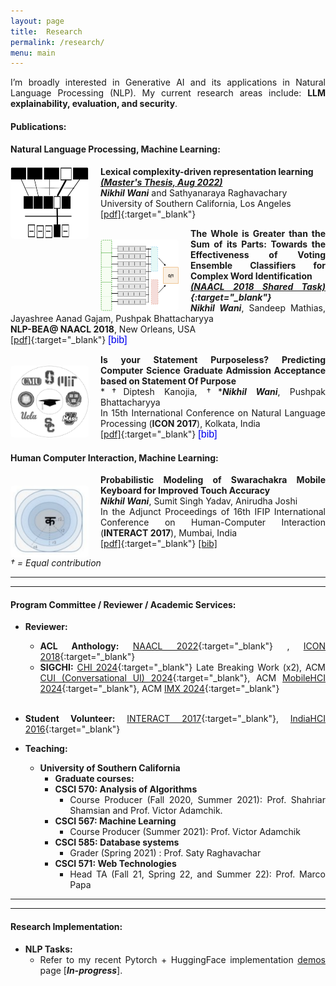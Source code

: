 ```yaml
---
layout: page
title:  Research
permalink: /research/
menu: main
---
```

<script src="https://ajax.googleapis.com/ajax/libs/jquery/3.3.1/jquery.min.js"></script>

<script type="text/javascript">

$(document).ready(function() {

$('#iconbib').click(function(){
$('#icon17').toggle();
});

$('#nlpbeabib').click(function(){
	$('#nlpbea17').toggle();
}

)
});

</script>
<style>

body
{
	text-align: justify;
}

#icon17{
  background:#eff0f1;
  padding: 1%;
  display:none;
}

#nlpbea17{
  background:#eff0f1;
  padding: 1%;
  display:none;
}

.bibfont{
	font-size: x-small;
	padding-left: 4%;

}

.justText {
	margin:0;
    padding:0;
    background:none;
    border:none;
    font-size: medium;
    color: rgb(0, 0, 238); 
    cursor: pointer;


}

.justText:hover{
	    text-decoration: underline;
	    color: black
}

}

</style>


<style type="text/css">

.image
{

 float:left;
 margin-top: 6px;
 margin-right: 7px; 
 margin-bottom: -7px;  
 height: 100px; 
 border: 5px; 
 border-radius: 5px;
}

.image1
{

 float:left;
 margin-top: 18px;
 margin-right: 19px;  
 height: 115px;
 width: 125px; 
 border: 5px; 
 border-radius: 5px;
}

body
{
	text-align: justify;
}

</style>

<!-- Scolarly Publication

I'm primarily interested in NLP and Deep Learning. Secondary, HCI. I'm also keen on making NLP and HCI interact.

At a very early stage in my career, I am greatful and lucky to have collaboratively worked with a diverse set of Ph.D students which include: Diptesh Kanoji(IITB-Monash University, Australia) , Dr. Abhijeet Mishra(IBM Research) , Rudra Murthy(CFILT, IIT Bombay), Dr. Sanjay Ghosh (IDC, IIT Bombay) and Jayashree Gajam(HSS, IIT Bombay).

[[ResearchGate]](https://www.researchgate.net/profile/Nikhil_Wani){:target="_blank"}, [[Google Scholar]](https://www.researchgate.net/profile/Nikhil_Wani){:target="_blank"} -->


I’m broadly interested in Generative AI and its applications in Natural Language Processing (NLP). My current research areas include: **LLM explainability, evaluation, and security**.

#### **Publications**:
#### **Natural Language Processing, Machine Learning**:
<a href="https://impa.usc.edu/C.aspx?VP3=pdfviewer&rid=2A3BF1QKX2QIR" target="_blank"> <img src="/temp20.svg" alt="nlp-bea18-thumbnail.png" class="image1" style="margin-top:1px;"></a>
**Lexical complexity-driven representation learning** <br>
***[(Master's Thesis, Aug 2022)](https://impa.usc.edu/C.aspx?VP3=pdfviewer&rid=2A3BF1QKX2QIR)*** <br>
***Nikhil Wani*** and Sathyanaraya Raghavachary <br>
University of Southern California, Los Angeles <br>
[[pdf]](https://impa.usc.edu/C.aspx?VP3=pdfviewer&rid=2A3BF1QKX2QIR){:target="_blank"}



<a href="https://aclanthology.org/W18-0522/" target="_blank"> <img src="/temp6.png" alt="temp.png" class="image1"></a>
**The Whole is Greater than the Sum of its Parts: Towards the Effectiveness of Voting Ensemble Classifiers for Complex Word Identification** <br>
***[(NAACL 2018 Shared Task)](https://sites.google.com/view/cwisharedtask2018){:target="_blank"}*** <br>
***Nikhil Wani***, Sandeep Mathias, Jayashree Aanad Gajam, Pushpak Bhattacharyya <br>
**NLP-BEA@ NAACL 2018**, New Orleans, USA <br>
[[pdf]](https://www.aclweb.org/anthology/W18-0522){:target="_blank"} <button id="nlpbeabib" class="justText"> [bib] </button>

<div class="bibfont">

<p id="nlpbea17">
@inproceedings{wani2018whole, <br>
  title={The Whole is Greater than the Sum of its Parts: Towards the Effectiveness of Voting Ensemble Classifiers for Complex Word Identification}, <br>
  author={Wani, Nikhil and Mathias, Sandeep and Gajjam, Jayashree Aanand and Bhattacharyya, Pushpak},<br>
  booktitle={Proceedings of the Thirteenth Workshop on Innovative Use of NLP for Building Educational Applications},<br>
  pages={200--205},<br>
  year={2018}<br>
}


</p>
</div>

<a href="https://cdn.iiit.ac.in/cdn/ltrc.iiit.ac.in/icon2017/proceedings/icon2017/pdf/W17-7518.pdf" target="_blank"> <img src="/temp9_black_white.png" alt="nlp-bea18-thumbnail.png" class="image1"></a>

**Is your Statement Purposeless? Predicting Computer Science Graduate Admission Acceptance based on Statement Of Purpose** <br>
*&dagger;Diptesh Kanojia, &dagger;****Nikhil Wani***, Pushpak Bhattacharyya <br>
In 15th International Conference on Natural Language Processing (**ICON 2017**), Kolkata, India <br>
[[pdf]](https://cdn.iiit.ac.in/cdn/ltrc.iiit.ac.in/icon2017/proceedings/icon2017/pdf/W17-7518.pdf){:target="_blank"} <button id="iconbib" class="justText"> [bib] </button>

<div class="bibfont">

<p id="icon17">
@InProceedings{kanojia-wani-bhattacharyya:2017:W17-75, <br>
  author    = {Kanojia, Diptesh  and  Wani, Nikhil  and  Bhattacharyya, Pushpak}, <br>
  title     = {Is your Statement Purposeless? Predicting Computer Science Graduation Admission Acceptance based on Statement Of Purpose},<br>
  booktitle = {Proceedings of the 14th International Conference on Natural Language Processing (ICON-2017)},<br>
  month     = {December},<br>
  year      = {2017},<br>
  address   = {Kolkata, India},<br>
  publisher = {NLP Association of India},<br>
  pages     = {141--145},<br>
  url       = {http://www.aclweb.org/anthology/W/W17/W17-7518}<br>
}
</p>
</div>

#### **Human Computer Interaction, Machine Learning**:

<a href="http://www.twitter.com/shawtyanswers" target="_blank"> <img src="/interact17-thumbnail.png" alt="interact-2017" class="image1"></a>

**Probabilistic Modeling of Swarachakra Mobile Keyboard for Improved Touch Accuracy** <br>
***Nikhil Wani***, Sumit Singh Yadav, Anirudha Joshi <br>
In the Adjunct Proceedings of 16th IFIP International Conference on Human-Computer Interaction (**INTERACT 2017**), Mumbai, India <br>[[pdf]](https://www.interact2017.org/downloads/INTERACT_2017_Adjunct_v4_final_24jan.pdf#page=55){:target="_blank"} [[bib]]()

*&dagger; = Equal contribution*


<!-- #### **Human Computer Interaction (HCI):**

* **A Voice-Assisted Billing Interface for the Kirana Shopkeepers** <br>
Udayan Vidyanta, Anirudha Joshi and ***Nikhil Wani*** <br>
In 9th Indian Conference on Human Computer Interaction IndiaHCI 2018, IIT Bombay, 2018 <br>
[[pdf]]() [[bib]]()

* **Conducting Contextual Inquiry of Twitter for Work Engagement** <br>
***Nikhil Wani***, Ganesh Bhutkar, Shreeya Ekal <br>
International Journal of Computer Applications 168, no. 9 (2017) <br>
[[pdf]]() [[bib]]() -->

---
--- 

<p></p>

#### **Program Committee / Reviewer / Academic Services**:


* **Reviewer:**
  * **ACL Anthology:** [NAACL 2022](https://2022.naacl.org/){:target="_blank"} , [ICON 2018](https://ltrc.iiit.ac.in/icon2018/){:target="_blank"} 
  * **SIGCHI:** [CHI 2024](https://chi2024.acm.org/){:target="_blank"} Late Breaking Work (x2), ACM [CUI (Conversational UI) 2024](https://cui.acm.org/2024/){:target="_blank"}, ACM [MobileHCI 2024](https://mobilehci.acm.org/2024/){:target="_blank"}, ACM [IMX 2024](https://imx.acm.org/2024/){:target="_blank"}
   <br>
* **Student Volunteer:** [INTERACT 2017](https://www.interact2017.org/){:target="_blank"}, [IndiaHCI 2016](https://www.indiahci.org/conferences/){:target="_blank"} <br>

* **Teaching:**
  * **University of Southern California**
    * **Graduate courses:**
    * **CSCI 570: Analysis of Algorithms**
      * Course Producer (Fall 2020, Summer 2021): Prof. Shahriar Shamsian and Prof. Victor Adamchik.
    * **CSCI 567: Machine Learning**  
      * Course Producer (Summer 2021): Prof. Victor Adamchik
    * **CSCI 585: Database systems** 
      * Grader (Spring 2021) : Prof. Saty Raghavachar
    * **CSCI 571: Web Technologies**
      * Head TA (Fall 21, Spring 22, and Summer 22): Prof. Marco Papa

---
--- 

<p></p>

#### **Research Implementation**:

* **NLP Tasks:**
  * Refer to my recent Pytorch + HuggingFace implementation [demos](http://127.0.0.1:4000/projects/) page [***In-progress***].
